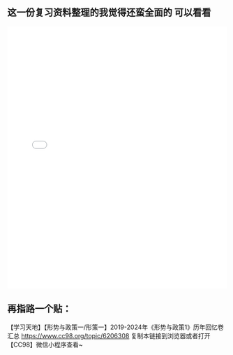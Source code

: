 ## 这一份复习资料整理的我觉得还蛮全面的 可以看看

<iframe 
    src="/flip-/docs/js/pdf.js/web/viewer.html?file=/flip-/docs/xc/121.pdf" 
    width="100%" 
    height="600px" 
    frameborder="0"
></iframe>



## 再指路一个贴：
【学习天地】【形势与政策一/形策一】2019-2024年《形势与政策1》历年回忆卷汇总 https://www.cc98.org/topic/6206308 复制本链接到浏览器或者打开【CC98】微信小程序查看~